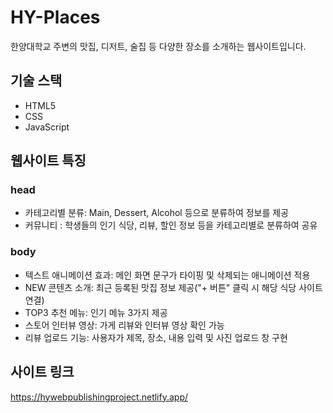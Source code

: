 # HY-Places 
한양대학교 주변의 맛집, 디저트, 술집 등 다양한 장소를 소개하는 웹사이트입니다.  

## 기술 스택
- HTML5
- CSS
- JavaScript

## 웹사이트 특징

### head
- 카테고리별 분류: Main, Dessert, Alcohol 등으로 분류하여 정보를 제공
- 커뮤니티 : 학생들의 인기 식당, 리뷰, 할인 정보 등을 카테고리별로 분류하여 공유

### body
- 텍스트 애니메이션 효과: 메인 화면 문구가 타이핑 및 삭제되는 애니메이션 적용
- NEW 콘텐츠 소개: 최근 등록된 맛집 정보 제공("+ 버튼" 클릭 시 해당 식당 사이트 연결)
- TOP3 추천 메뉴: 인기 메뉴 3가지 제공
- 스토어 인터뷰 영상: 가게 리뷰와 인터뷰 영상 확인 가능
- 리뷰 업로드 기능: 사용자가 제목, 장소, 내용 입력 및 사진 업로드 창 구현

## 사이트 링크
https://hywebpublishingproject.netlify.app/
